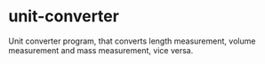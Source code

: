 # unit-converter

Unit converter program, that converts length measurement, volume measurement and mass measurement, vice versa.
